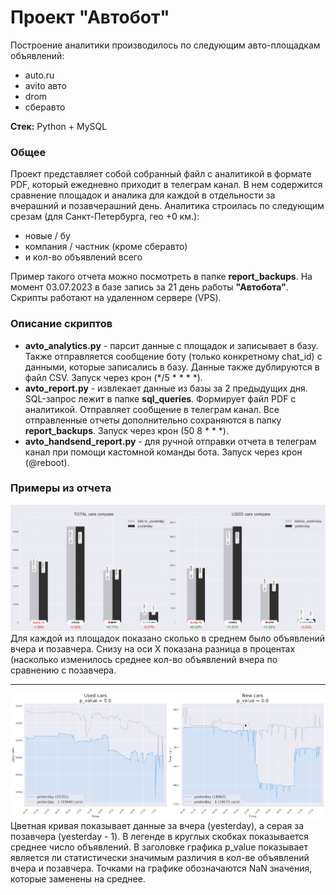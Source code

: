 # Проект "Автобот"

Построение аналитики производилось по следующим авто-площадкам объявлений:
- auto.ru
- avito авто
- drom
- сберавто

**Стек:** Python + MySQL

### Общее
Проект представляет собой собранный файл с аналитикой в формате PDF, который ежедневно приходит в телеграм канал.
В нем содержится сравнение площадок и аналика для каждой в отдельности за вчерашний и позавчерашний день.
Аналитика строилась по следующим срезам (для Санкт-Петербурга, гео +0 км.):

- новые / бу
- компания / частник (кроме сберавто)
- и кол-во объявлений всего

Пример такого отчета можно посмотреть в папке **report_backups**.
На момент 03.07.2023 в базе запись за 21 день работы **"Автобота"**.
Скрипты работают на удаленном сервере (VPS).

### Описание скриптов
- **avto_analytics.py** - парсит данные с площадок и записывает в базу. Также отправляется сообщение боту (только конкретному chat_id) с данными, которые записались в базу. Данные также дублируются в файл CSV. Запуск через крон (*/5 * * * *).
- **avto_report.py** - извлекает данные из базы за 2 предыдущих дня. SQL-запрос лежит в папке **sql_queries**. Формирует файл PDF с аналитикой. Отправляет сообщение в телеграм канал. Все отправленные отчеты дополнительно сохраняются в папку **report_backups**. Запуск через крон (50 8 * * *).
- **avto_handsend_report.py** - для ручной отправки отчета в телеграм канал при помощи кастомной команды бота. Запуск через крон (@reboot).

### Примеры из отчета
![analytics_compare](https://github.com/k-zhuk/avto_server/blob/develop/images/compare_analytics.png)
Для каждой из площадок показано сколько в среднем было объявлений вчера и позавчера. Снизу на оси Х показана разница в процентах (насколько изменилось среднее кол-во объявлений вчера по сравнению с позавчера.

---

![analytics_compare](https://github.com/k-zhuk/avto_server/blob/develop/images/used_new_example_2.png)
Цветная кривая показывает данные за вчера (yesterday), а серая за позавчера (yesterday - 1). В легенде в круглых скобках показывается среднее число объявлений. В заголовке графика p_value показывает является ли статистически значимым различия в кол-ве объявлений вчера и позавчера. Точками на графике обозначаются NaN значения, которые заменены на среднее.

